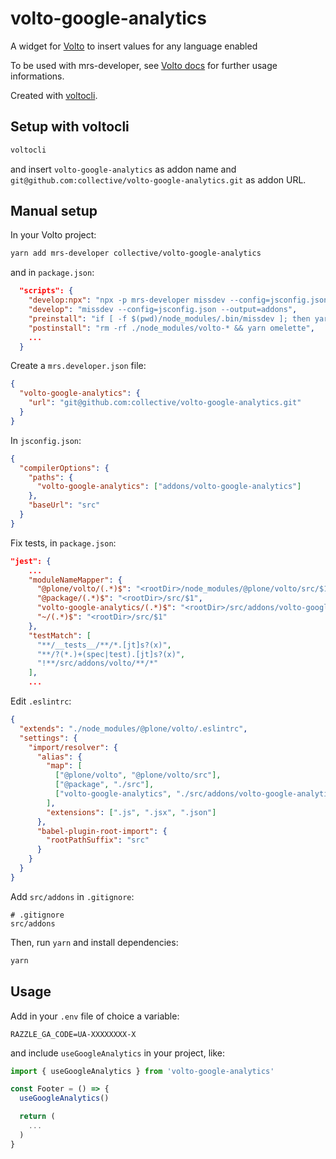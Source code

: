 # volto-google-analytics

A widget for [Volto](https://github.com/plone/volto) to insert values for any language enabled

To be used with mrs-developer, see [Volto docs](https://docs.voltocms.com/customizing/add-ons/) for further usage informations.

Created with [voltocli](https://github.com/nzambello/voltocli).

## Setup with voltocli

```bash
voltocli
```

and insert `volto-google-analytics` as addon name and `git@github.com:collective/volto-google-analytics.git` as addon URL.

## Manual setup

In your Volto project:

```bash
yarn add mrs-developer collective/volto-google-analytics
```

and in `package.json`:

```json
  "scripts": {
    "develop:npx": "npx -p mrs-developer missdev --config=jsconfig.json --output=addons",
    "develop": "missdev --config=jsconfig.json --output=addons",
    "preinstall": "if [ -f $(pwd)/node_modules/.bin/missdev ]; then yarn develop; else yarn develop:npx; fi",
    "postinstall": "rm -rf ./node_modules/volto-* && yarn omelette",
    ...
  }
```

Create a `mrs.developer.json` file:

```json
{
  "volto-google-analytics": {
    "url": "git@github.com:collective/volto-google-analytics.git"
  }
}
```

In `jsconfig.json`:

```json
{
  "compilerOptions": {
    "paths": {
      "volto-google-analytics": ["addons/volto-google-analytics"]
    },
    "baseUrl": "src"
  }
}
```

Fix tests, in `package.json`:

```json
"jest": {
    ...
    "moduleNameMapper": {
      "@plone/volto/(.*)$": "<rootDir>/node_modules/@plone/volto/src/$1",
      "@package/(.*)$": "<rootDir>/src/$1",
      "volto-google-analytics/(.*)$": "<rootDir>/src/addons/volto-google-analytics/src/$1",
      "~/(.*)$": "<rootDir>/src/$1"
    },
    "testMatch": [
      "**/__tests__/**/*.[jt]s?(x)",
      "**/?(*.)+(spec|test).[jt]s?(x)",
      "!**/src/addons/volto/**/*"
    ],
    ...
```

Edit `.eslintrc`:

```json
{
  "extends": "./node_modules/@plone/volto/.eslintrc",
  "settings": {
    "import/resolver": {
      "alias": {
        "map": [
          ["@plone/volto", "@plone/volto/src"],
          ["@package", "./src"],
          ["volto-google-analytics", "./src/addons/volto-google-analytics/src"]
        ],
        "extensions": [".js", ".jsx", ".json"]
      },
      "babel-plugin-root-import": {
        "rootPathSuffix": "src"
      }
    }
  }
}
```

Add `src/addons` in `.gitignore`:

```
# .gitignore
src/addons
```

Then, run `yarn` and install dependencies:

```bash
yarn
```

## Usage

Add in your `.env` file of choice a variable:

```
RAZZLE_GA_CODE=UA-XXXXXXXX-X
```

and include `useGoogleAnalytics` in your project, like:

```jsx
import { useGoogleAnalytics } from 'volto-google-analytics'

const Footer = () => {
  useGoogleAnalytics()

  return (
    ...
  )
}
```
